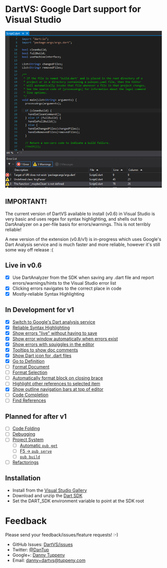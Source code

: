 DartVS: Google Dart support for Visual Studio
=========

![Screenshot of DartVS](DanTup.DartVS.Vsix/Screenshot.png)

## IMPORTANT!
The current version of DartVS available to install (v0.6) in Visual Studio is very basic and uses regex for syntax highlighting,
and shells out to DartAnalyzer on a per-file basis for errors/warnings. This is not terribly reliable!

A new version of the extension (v0.8/v1) is in-progress which uses Google's Dart Analysis service and is much faster and more reliable,
however it's still some way off release :(

## Live in v0.6
- [x] Use DartAnalyzer from the SDK when saving any .dart file and report errors/warnings/hints to the Visual Studio error list
- [x] Clicking errors navigates to the correct place in code
- [x] Mostly-reliable Syntax Highlighting

## In Development for v1
- [x] [Switch to Google's Dart analysis service](/../../issues/23)
- [x] [Reliable Syntax Highlighting](/../../issues/4)
- [x] [Show errors "live" without having to save](/../../issues/24)
- [x] [Show error window automatically when errors exist](/../../issues/8)
- [x] [Show errors with squiggles in the editor](/../../issues/25)
- [x] [Tooltips to show doc comments](/../../issues/11)
- [x] [Show Dart icon for .dart files](/../../issues/10)
- [x] [Go to Definition](/../../issues/14)
- [ ] [Format Document](/../../issues/26)
- [ ] [Format Selection](/../../issues/26)
- [ ] [Automatically format block on closing brace](/../../issues/27)
- [ ] [Highlight other references to selected item](/../../issues/13)
- [x] [Show outline navigation bars at top of editor](/../../issues/12)
- [ ] [Code Completion](/../../issues/5)
- [ ] [Find References](/../../issues/15)

## Planned for after v1
- [ ] [Code Folding](/../../issues/19)
- [ ] [Debugging](/../../issues/28)
- [ ] [Project System](/../../issues/9)
  - [ ] [Automatic `pub get`](/../../issues/17)
  - [ ] [F5 -> `pub serve`](/../../issues/17)
  - [ ] [`pub build`](/../../issues/17)
- [ ] [Refactorings](/../../issues/18)

## Installation
- Install from the [Visual Studio Gallery](http://visualstudiogallery.msdn.microsoft.com/69112f14-62d0-40fb-9ccc-03e3534e7121)
- Download and unzip the [Dart SDK](https://www.dartlang.org/tools/sdk/)
- Set the DART_SDK environment variable to point at the SDK root


Feedback
===
Please send your feedback/issues/feature requests! :-)

- GitHub Issues: [DartVS/issues](https://github.com/DanTup/DartVS/issues)
- Twitter: [@DanTup](https://twitter.com/DanTup)
- Google+: [Danny Tuppeny](http://profile.dantup.com/)
- Email: [danny+dartvs@tuppeny.com](mailto:danny+dartvs@tuppeny.com)
